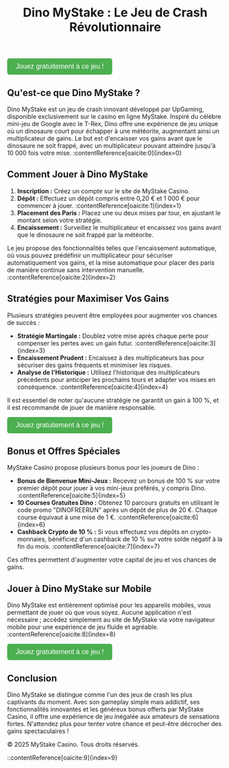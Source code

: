 <!DOCTYPE html>
<html lang="fr">
<head>
    <meta charset="UTF-8">
    <meta name="viewport" content="width=device-width, initial-scale=1.0">
    <meta name="description" content="Découvrez Dino MyStake, le jeu de crash captivant du casino MyStake. Apprenez comment jouer, les stratégies gagnantes et les bonus disponibles pour maximiser vos gains.">
    <meta name="keywords" content="Dino MyStake, jeu de crash, casino en ligne, stratégies de jeu, bonus casino">
    <link rel="stylesheet" href="styles.css">
</head>
<body>
    <header>
        <h1>Dino MyStake : Le Jeu de Crash Révolutionnaire</h1>
    </header>
    <main>
        <a href="https://record.m-affiliates.com/_9HSjm8-QPXVhg6WO2I1rgWNd7ZgqdRLk/8/" target="_blank" style="text-decoration: none;">
    <button style="background-color: #4CAF50; color: white; border: none; padding: 10px 20px; font-size: 16px; cursor: pointer; border-radius: 5px;">
        Jouez gratuitement à ce jeu !
    </button>
</a>
        <section>
            <h2>Qu'est-ce que Dino MyStake ?</h2>
            <p>Dino MyStake est un jeu de crash innovant développé par UpGaming, disponible exclusivement sur le casino en ligne MyStake. Inspiré du célèbre mini-jeu de Google avec le T-Rex, Dino offre une expérience de jeu unique où un dinosaure court pour échapper à une météorite, augmentant ainsi un multiplicateur de gains. Le but est d'encaisser vos gains avant que le dinosaure ne soit frappé, avec un multiplicateur pouvant atteindre jusqu'à 10 000 fois votre mise. :contentReference[oaicite:0]{index=0}</p>
        </section>
        <section>
            <h2>Comment Jouer à Dino MyStake</h2>
            <ol>
                <li><strong>Inscription :</strong> Créez un compte sur le site de MyStake Casino.</li>
                <li><strong>Dépôt :</strong> Effectuez un dépôt compris entre 0,20 € et 1 000 € pour commencer à jouer. :contentReference[oaicite:1]{index=1}</li>
                <li><strong>Placement des Paris :</strong> Placez une ou deux mises par tour, en ajustant le montant selon votre stratégie.</li>
                <li><strong>Encaissement :</strong> Surveillez le multiplicateur et encaissez vos gains avant que le dinosaure ne soit frappé par la météorite.</li>
            </ol>
            <p>Le jeu propose des fonctionnalités telles que l'encaissement automatique, où vous pouvez prédéfinir un multiplicateur pour sécuriser automatiquement vos gains, et la mise automatique pour placer des paris de manière continue sans intervention manuelle. :contentReference[oaicite:2]{index=2}</p>
        </section>
        <section>
            <h2>Stratégies pour Maximiser Vos Gains</h2>
            <p>Plusieurs stratégies peuvent être employées pour augmenter vos chances de succès :</p>
            <ul>
                <li><strong>Stratégie Martingale :</strong> Doublez votre mise après chaque perte pour compenser les pertes avec un gain futur. :contentReference[oaicite:3]{index=3}</li>
                <li><strong>Encaissement Prudent :</strong> Encaissez à des multiplicateurs bas pour sécuriser des gains fréquents et minimiser les risques.</li>
                <li><strong>Analyse de l'Historique :</strong> Utilisez l'historique des multiplicateurs précédents pour anticiper les prochains tours et adapter vos mises en conséquence. :contentReference[oaicite:4]{index=4}</li>
            </ul>
            <p>Il est essentiel de noter qu'aucune stratégie ne garantit un gain à 100 %, et il est recommandé de jouer de manière responsable.</p>
        </section>
        <section>
            <a href="https://record.m-affiliates.com/_9HSjm8-QPXVhg6WO2I1rgWNd7ZgqdRLk/8/" target="_blank" style="text-decoration: none;">
    <button style="background-color: #4CAF50; color: white; border: none; padding: 10px 20px; font-size: 16px; cursor: pointer; border-radius: 5px;">
        Jouez gratuitement à ce jeu !
    </button>
</a>
            <h2>Bonus et Offres Spéciales</h2>
            <p>MyStake Casino propose plusieurs bonus pour les joueurs de Dino :</p>
            <ul>
                <li><strong>Bonus de Bienvenue Mini-Jeux :</strong> Recevez un bonus de 100 % sur votre premier dépôt pour jouer à vos mini-jeux préférés, y compris Dino. :contentReference[oaicite:5]{index=5}</li>
                <li><strong>10 Courses Gratuites Dino :</strong> Obtenez 10 parcours gratuits en utilisant le code promo "DINOFREERUN" après un dépôt de plus de 20 €. Chaque course équivaut à une mise de 1 €. :contentReference[oaicite:6]{index=6}</li>
                <li><strong>Cashback Crypto de 10 % :</strong> Si vous effectuez vos dépôts en crypto-monnaies, bénéficiez d'un cashback de 10 % sur votre solde négatif à la fin du mois. :contentReference[oaicite:7]{index=7}</li>
            </ul>
            <p>Ces offres permettent d'augmenter votre capital de jeu et vos chances de gains.</p>
        </section>
        <section>
            <h2>Jouer à Dino MyStake sur Mobile</h2>
            <p>Dino MyStake est entièrement optimisé pour les appareils mobiles, vous permettant de jouer où que vous soyez. Aucune application n'est nécessaire ; accédez simplement au site de MyStake via votre navigateur mobile pour une expérience de jeu fluide et agréable. :contentReference[oaicite:8]{index=8}</p>
        </section>
        <section>
            <a href="https://record.m-affiliates.com/_9HSjm8-QPXVhg6WO2I1rgWNd7ZgqdRLk/8/" target="_blank" style="text-decoration: none;">
    <button style="background-color: #4CAF50; color: white; border: none; padding: 10px 20px; font-size: 16px; cursor: pointer; border-radius: 5px;">
        Jouez gratuitement à ce jeu !
    </button>
</a>
            <h2>Conclusion</h2>
            <p>Dino MyStake se distingue comme l'un des jeux de crash les plus captivants du moment. Avec son gameplay simple mais addictif, ses fonctionnalités innovantes et les généreux bonus offerts par MyStake Casino, il offre une expérience de jeu inégalée aux amateurs de sensations fortes. N'attendez plus pour tenter votre chance et peut-être décrocher des gains spectaculaires !</p>
        </section>
    </main>
    <footer>
        <p>&copy; 2025 MyStake Casino. Tous droits réservés.</p>
    
::contentReference[oaicite:9]{index=9}
